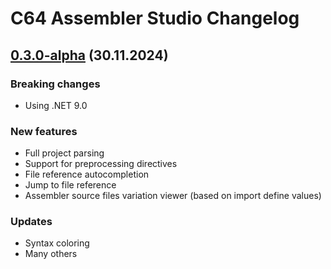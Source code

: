 # C64 Assembler Studio Changelog

## [0.3.0-alpha](https://github.com/MihaMarkic/C64-Assembler-Studio/releases/tag/0.3.0-alpha) (30.11.2024)

### Breaking changes
* Using .NET 9.0

### New features
* Full project parsing
* Support for preprocessing directives
* File reference autocompletion
* Jump to file reference
* Assembler source files variation viewer (based on import define values)

### Updates
* Syntax coloring
* Many others